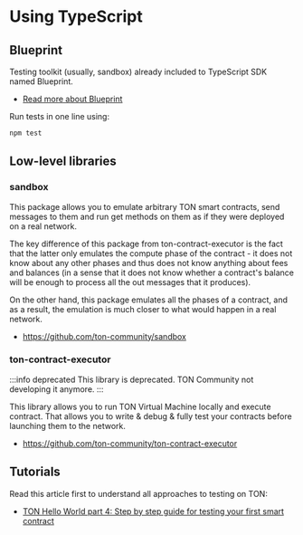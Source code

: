 # Using TypeScript

## Blueprint

Testing toolkit (usually, sandbox) already included to TypeScript SDK named Blueprint.

- [Read more about Blueprint](develop/smart-contracts/sdk/javascript)

Run tests in one line using:

```bash npm2yarn
npm test
```

## Low-level libraries

### sandbox

This package allows you to emulate arbitrary TON smart contracts, send messages to them and run get methods on them as if they were deployed on a real network.

The key difference of this package from ton-contract-executor is the fact that the latter only emulates the compute phase of the contract - it does not know about any other phases and thus does not know anything about fees and balances (in a sense that it does not know whether a contract's balance will be enough to process all the out messages that it produces).

On the other hand, this package emulates all the phases of a contract, and as a result, the emulation is much closer to what would happen in a real network.

- https://github.com/ton-community/sandbox

### ton-contract-executor

:::info deprecated
This library is deprecated. TON Community not developing it anymore.
:::

This library allows you to run TON Virtual Machine locally and execute contract. That allows you to write & debug & fully test your contracts before launching them to the network.

- https://github.com/ton-community/ton-contract-executor

## Tutorials

Read this article first to understand all approaches to testing on TON:

* [TON Hello World part 4: Step by step guide for testing your first smart contract](https://ton-community.github.io/tutorials/04-testing/)